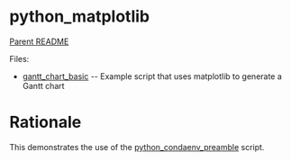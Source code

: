 python_matplotlib
=================

[Parent README](../README.md)

Files:

- [gantt_chart_basic](gantt_chart_basic) -- Example script that uses matplotlib to generate a Gantt chart

Rationale
=========

This demonstrates the use of the
[python_condaenv_preamble](../python_condaenv_preamble/README.md)
script.
